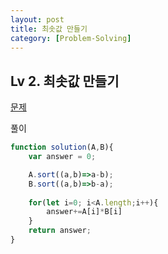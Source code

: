 ```yaml
---
layout: post
title: 최솟값 만들기
category: [Problem-Solving]
---
```


## Lv 2. 최솟값 만들기

[문제](https://school.programmers.co.kr/learn/courses/30/lessons/12941)

풀이

```js
function solution(A,B){
    var answer = 0;

    A.sort((a,b)=>a-b);
    B.sort((a,b)=>b-a);
    
    for(let i=0; i<A.length;i++){
        answer+=A[i]*B[i]
    }
    return answer;
}
```